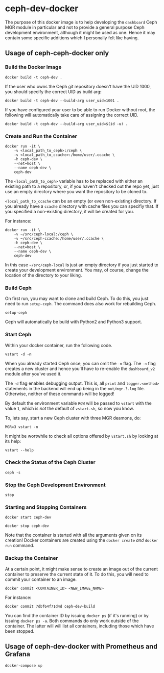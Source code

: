 # ceph-dev-docker

The purpose of this docker image is to help developing the `dashboard` Ceph MGR
module in particular and not to provide a general purpose Ceph development
environment, although it might be used as one.  Hence it may contain some
specific additions which I personally felt like having.

## Usage of ceph-ceph-docker only

### Build the Docker Image

    docker build -t ceph-dev .

If the user who owns the Ceph git repository doesn't have the UID 1000, you
should specify the correct UID as build arg:

    docker build -t ceph-dev --build-arg user_uid=1001 .

If you have configured your user to be able to run Docker without root, the
following will automatically take care of assigning the correct UID.

    docker build -t ceph-dev --build-arg user_uid=$(id -u) .

### Create and Run the Container

    docker run -it \
        -v <local_path_to_ceph>:/ceph \
        -v <local_path_to_ccache>:/home/user/.ccache \
        -h ceph-dev \
        --net=host \
        --name ceph-dev \
        ceph-dev

The `<local_path_to_ceph>` variable has to be replaced with either an existing path to a repository, or, if you haven't checked out the repo yet, just use an empty directory where you want the repository to be cloned to.

`<local_path_to_ccache` can be an empty (or even non-existing) directory.  If you already have a `ccache` directory with cache files you can specifiy that.  If you specified a non-existing directory, it will be created for you.

For instance:

    docker run -it \
        -v ~/src/ceph-local:/ceph \
        -v ~/src/ceph-ccache:/home/user/.ccache \
        -h ceph-dev \
        --net=host \
        --name ceph-dev \
        ceph-dev

In this case `~/src/ceph-local` is just an empty directory if you just started
to create your development environment.  You may, of course, change the
location of the directory to your liking.

### Build Ceph

On first run, you may want to clone and build Ceph.  To do this, you just need
to run `setup-ceph`.  The command does also work for rebuilding Ceph.

    setup-ceph

Ceph will automatically be build with Python2 and Python3 support.

### Start Ceph

Within your docker container, run the following code.

    vstart -d -n

When you already started Ceph once, you can omit the `-n` flag.  The `-n` flag
creates a new cluster and hence you'll have to re-enable the `dashboard_v2`
module after you've used it.

The `-d` flag enables debugging output.  This is, all `print` and
`logger.<method>` statements in the backend will end up being in the
`out/mgr.?.log` file.  Otherwise, neither of these commands will be logged!

By default the environment variable `RGW` will be passed to `vstart` with the
value `1`, which is *not* the default of `vstart.sh`, so now you know.

To, lets say, start a new Ceph cluster with three MGR deamons, do:

    MGR=3 vstart -n

It might be wortwhile to check all options offered by `vstart.sh` by looking at
its help:

    vstart --help

### Check the Status of the Ceph Cluster

    ceph -s

### Stop the Ceph Development Environment

    stop

### Starting and Stopping Containers

    docker start ceph-dev

    docker stop ceph-dev

Note that the container is started with all the arguments given on its
creation! Docker containers are created using the `docker create` *and* `docker
run` command.

### Backup the Container

At a certain point, it might make sense to create an image out of the current
container to preserve the current state of it.  To do this, you will need to
commit your container to an image.

    docker commit <CONTAINER_ID> <NEW_IMAGE_NAME>

For instance:

    docker commit 7dbf64f71d4d ceph-dev-build

You can find the container ID by issuing `docker ps` (if it's running) or by
issuing `docker ps -a`.  Both commands do only work outside of the container.
The latter will will list all containers, including those which have been
stopped.

## Usage of ceph-dev-docker with Prometheus and Grafana

    docker-compose up
